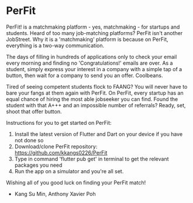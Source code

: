 # PerFit


PerFit! is a matchmaking platform - yes, matchmaking - for startups and students. Heard of too many job-matching platforms? PerFit isn't another JobStreet. Why it is a 'matchmaking' platform is because on PerFit, everything is a two-way communication. 


The days of filling in hundreds of applications only to check your email every morning and finding no 'Congratulations!' emails are over. As a student, simply express your interest in a company with a simple tap of a button, then wait for a company to send you an offer. Coolbeans. 


Tired of seeing competent students flock to FAANG? You will never have to bare your fangs at them again with PerFit. On PerFit, every startup has an equal chance of hiring the most able jobseeker you can find. Found the student with that A+++ and an impossible number of referrals? Ready, set, shoot that offer button. 





Instructions for you to get started on PerFit:


1. Install the latest version of Flutter and Dart on your device if you have not done so
2. Download/clone PerFit repository: https://github.com/kkangs0226/PerFit
3. Type in command 'flutter pub get' in terminal to get the relevant packages you need 
4. Run the app on a simulator and you're all set. 



Wishing all of you good luck on finding your PerFit match!






- Kang Su Min, Anthony Xavier Poh
